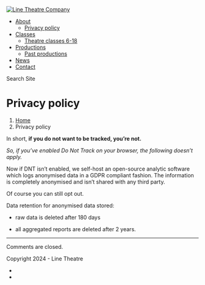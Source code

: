 [![Line Theatre Company](//linetheatre.com/wp-content/uploads/2021/11/logo8GRANDSPAVCEFORMAT.png)](https://linetheatre.com/)

* [About](https://linetheatre.com/about/)
    * [Privacy policy](https://linetheatre.com/privacy-policy/)
* [Classes](https://linetheatre.com/classes/)
    * [Theatre classes 6-18](https://linetheatre.com/classes/theatre-classes/)
* [Productions](https://linetheatre.com/upcoming-productions/)
    * [Past productions](https://linetheatre.com/upcoming-productions/past-productions/)
* [News](https://linetheatre.com/news/)
* [Contact](https://linetheatre.com/contact/)

[](#)Search Site

[](#)

Privacy policy
==============

1. [Home](https://linetheatre.com/)
2. Privacy policy

In short, **if you do not want to be tracked, you’re not.**

_So, if you’ve enabled Do Not Track on your browser, the following doesn’t apply._

Now if DNT isn’t enabled, we self-host an open-source analytic software which logs anonymised data in a GDPR compliant fashion. The information is completely anonymised and isn’t shared with any third party.

Of course you can still opt out.

Data retention for anonymised data stored:

* raw data is deleted after 180 days

* all aggregated reports are deleted after 2 years.

* * *

Comments are closed.

Copyright 2024 - Line Theatre

* [](https://www.facebook.com/linetheatre)
* [](https://www.instagram.com/linetheatrelyon/)